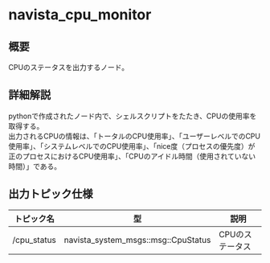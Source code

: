# navista_cpu_monitor

## 概要

CPUのステータスを出力するノード。

## 詳細解説

pythonで作成されたノード内で、シェルスクリプトをたたき、CPUの使用率を取得する。  
出力されるCPUの情報は、「トータルのCPU使用率」、「ユーザーレベルでのCPU使用率」、「システムレベルでのCPU使用率」、「nice度（プロセスの優先度）が正のプロセスにおけるCPU使用率」、「CPUのアイドル時間（使用されていない時間）」である。

## 出力トピック仕様

| トピック名 | 型 | 説明 |
| --- | --- | --- |
| /cpu_status | navista_system_msgs::msg::CpuStatus | CPUのステータス |
